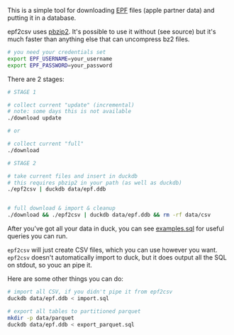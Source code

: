 This is a simple tool for downloading [EPF](https://performance-partners.apple.com/epf) files (apple partner data) and putting it in a database.

epf2csv uses [pbzip2](https://github.com/ruanhuabin/pbzip2). It's possible to use it without (see source) but it's much faster than anything else that can uncompress bz2 files.


```bash
# you need your credentials set
export EPF_USERNAME=your_username
export EPF_PASSWORD=your_password
```

There are 2 stages:

```bash
# STAGE 1

# collect current "update" (incremental)
# note: some days this is not available
./download update

# or

# collect current "full"
./download

# STAGE 2

# take current files and insert in duckdb
# this requires pbzip2 in your path (as well as duckdb)
./epf2csv | duckdb data/epf.ddb


# full download & import & cleanup
./download && ./epf2csv | duckdb data/epf.ddb && rm -rf data/csv
```

After you've got all your data in duck, you can see [examples.sql](examples.sql) for useful queries you can run.

`epf2csv` will just create CSV files, which you can use however you want. `epf2csv` doesn't automatically import to duck, but it does output all the SQL on stdout, so youc an pipe it.

Here are some other things you can do:

```bash
# import all CSV, if you didn't pipe it from epf2csv
duckdb data/epf.ddb < import.sql

# export all tables to partitioned parquet
mkdir -p data/parquet
duckdb data/epf.ddb < export_parquet.sql
```

